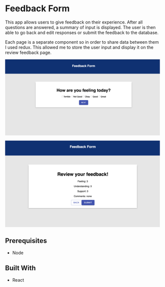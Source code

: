 # Feedback Form

This app allows users to give feedback on their experience. After all questions are answered, a summary of input is displayed. The user is then able to go back and edit responses or submit the feedback to the database.

Each page is a separate component so in order to share data between them I used redux. This allowed me to store the user input and display it on the review feedback page. 

![](public/images/screenshot1.png)

![](public/images/screenshot2.png)

## Prerequisites

- Node

## Built With

- React
